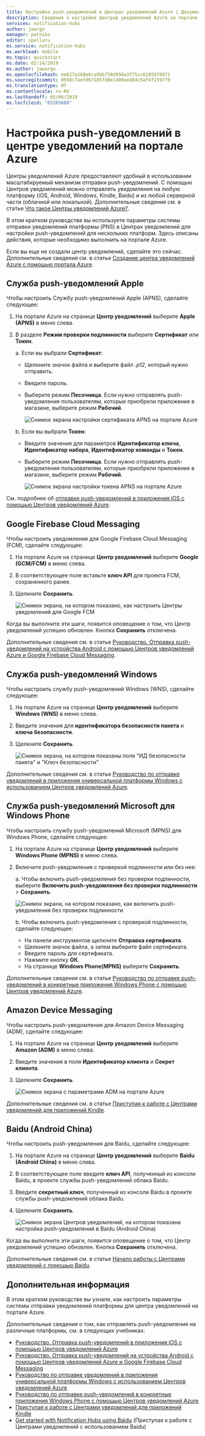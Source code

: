 ```yaml
---
title: Настройка push-уведомлений в Центрах уведомлений Azure | Документация Майкрософт
description: Сведения о настройке Центров уведомлений Azure на портале Azure с использованием параметров системы отправки уведомлений платформы (PNS).
services: notification-hubs
author: jwargo
manager: patniko
editor: spelluru
ms.service: notification-hubs
ms.workload: mobile
ms.topic: quickstart
ms.date: 02/14/2019
ms.author: jowargo
ms.openlocfilehash: ee627a168e6ca9bb758d994a3f75cc6185976971
ms.sourcegitcommit: 0568c7aefd67185fd8e1400aed84c5af4f1597f9
ms.translationtype: HT
ms.contentlocale: ru-RU
ms.lasthandoff: 05/06/2019
ms.locfileid: "65203688"
---
```

# <a name="set-up-push-notifications-in-a-notification-hub-in-the-azure-portal"></a>Настройка push-уведомлений в центре уведомлений на портале Azure

Центры уведомлений Azure предоставляют удобный в использовании масштабируемый механизм отправки push-уведомлений. С помощью Центров уведомлений можно отправлять уведомления на любую платформу (iOS, Android, Windows, Kindle, Baidu) и из любой серверной части (облачной или локальной). Дополнительные сведения см. в статье [Что такое Центры уведомлений Azure?](notification-hubs-push-notification-overview.md).

В этом кратком руководстве вы используете параметры системы отправки уведомлений платформы (PNS) в Центрах уведомлений для настройки push-уведомлений для нескольких платформ. Здесь описаны действия, которые необходимо выполнить на портале Azure.

Если вы еще не создали центр уведомлений, сделайте это сейчас. Дополнительные сведения см. в статье [Создание центра уведомлений Azure с помощью портала Azure](create-notification-hub-portal.md). 

## <a name="apple-push-notification-service"></a>Служба push-уведомлений Apple

Чтобы настроить Службу push-уведомлений Apple (APNS), сделайте следующее:

1. На портале Azure на странице **Центр уведомлений** выберите **Apple (APNS)** в меню слева.

1. В разделе **Режим проверки подлинности** выберите **Сертификат** или **Токен**.

   a. Если вы выбрали **Сертификат**:
   * Щелкните значок файла и выберите файл *.p12*, который нужно отправить.
   * Введите пароль.
   * Выберите режим **Песочница**. Если нужно отправлять push-уведомления пользователям, которые приобрели приложение в магазине, выберите режим **Рабочий**.

     ![Снимок экрана настройки сертификата APNS на портале Azure](./media/notification-hubs-ios-get-started/notification-hubs-apple-config-cert.png)

   b. Если вы выбрали **Токен**:

   * Введите значения для параметров **Идентификатор ключа**, **Идентификатор набора**, **Идентификатор команды** и **Токен**.
   * Выберите режим **Песочница**. Если нужно отправлять push-уведомления пользователям, которые приобрели приложение в магазине, выберите режим **Рабочий**.

     ![Снимок экрана настройки токена APNS на портале Azure](./media/notification-hubs-ios-get-started/notification-hubs-apple-config-token.png)

См. подробнее об [отправке push-уведомлений в приложения iOS с помощью Центров уведомлений Azure](notification-hubs-ios-apple-push-notification-apns-get-started.md).

## <a name="google-firebase-cloud-messaging"></a>Google Firebase Cloud Messaging

Чтобы настроить уведомления для Google Firebase Cloud Messaging (FCM), сделайте следующее:

1. На портале Azure на странице **Центр уведомлений** выберите **Google (GCM/FCM)** в меню слева. 
2. В соответствующее поле вставьте **ключ API** для проекта FCM, сохраненного ранее. 
3. Щелкните **Сохранить**. 

   ![Снимок экрана, на котором показано, как настроить Центры уведомлений для Google FCM](./media/notification-hubs-android-push-notification-google-fcm-get-started/fcm-server-key.png)

Когда вы выполните эти шаги, появится оповещение о том, что Центр уведомлений успешно обновлен. Кнопка **Сохранить** отключена. 

Дополнительные сведения см. в статье [Руководство. Отправка push-уведомлений на устройства Android с помощью Центров уведомлений Azure и Google Firebase Cloud Messaging](notification-hubs-android-push-notification-google-fcm-get-started.md).

## <a name="windows-push-notification-service"></a>Служба push-уведомлений Windows

Чтобы настроить службу push-уведомлений Windows (WNS), сделайте следующее:

1. На портале Azure на странице **Центр уведомлений** выберите **Windows (WNS)** в меню слева.
2. Введите значения для **идентификатора безопасности пакета** и **ключа безопасности**.
3. Щелкните **Сохранить**.

   ![Снимок экрана, на котором показаны поля "ИД безопасности пакета" и "Ключ безопасности"](./media/notification-hubs-windows-store-dotnet-get-started/notification-hub-configure-wns.png)

Дополнительные сведения см. в статье [Руководство по отправке уведомлений в приложения универсальной платформы Windows с использованием Центров уведомлений Azure](notification-hubs-windows-store-dotnet-get-started-wns-push-notification.md).

## <a name="microsoft-push-notification-service-for-windows-phone"></a>Служба push-уведомлений Microsoft для Windows Phone

Чтобы настроить службу push-уведомлений Microsoft (MPNS) для Windows Phone, сделайте следующее: 

1. На портале Azure на странице **Центр уведомлений** выберите **Windows Phone (MPNS)** в меню слева.
1. Включите push-уведомления с проверкой подлинности или без нее:

   a. Чтобы включить push-уведомления без проверки подлинности, выберите **Включить push-уведомления без проверки подлинности** > **Сохранить**.

      ![Снимок экрана, на котором показано, как включить push-уведомления без проверки подлинности](./media/notification-hubs-windows-phone-get-started/azure-portal-unauth.png)

   b. Чтобы включить push-уведомления с проверкой подлинности, сделайте следующее:
      * На панели инструментов щелкните **Отправка сертификата**.
      * Щелкните значок файла, а затем выберите файл сертификата.
      * Введите пароль для сертификата.
      * Нажмите кнопку **ОК**.
      * На странице **Windows Phone(MPNS)** выберите **Сохранить**.

Дополнительные сведения см. в статье [Руководство по отправке push-уведомлений в конкретные приложения Windows Phone с помощью Центров уведомлений Azure](notification-hubs-windows-mobile-push-notifications-mpns.md).
      
## <a name="amazon-device-messaging"></a>Amazon Device Messaging

Чтобы настроить push-уведомления для Amazon Device Messaging (ADM), сделайте следующее:

1. На портале Azure на странице **Центр уведомлений** выберите **Amazon (ADM)** в меню слева.
2. Введите значения в поля **Идентификатор клиента** и **Секрет клиента**.
3. Щелкните **Сохранить**.
    
   ![Снимок экрана с параметрами ADM на портале Azure](./media/notification-hubs-kindle-get-started/notification-hub-adm-settings.png)

Дополнительные сведения см. в статье [Приступая к работе с Центрами уведомлений для приложений Kindle](notification-hubs-kindle-amazon-adm-push-notification.md).

## <a name="baidu-android-china"></a>Baidu (Android China)

Чтобы настроить push-уведомления для Baidu, сделайте следующее:

1. На портале Azure на странице **Центр уведомлений** выберите **Baidu (Android China)** в меню слева. 
2. В соответствующее поле введите **ключ API**, полученный из консоли Baidu, в проекте службы push-уведомлений облака Baidu. 
3. Введите **секретный ключ**, полученный из консоли Baidu в проекте службы push-уведомлений облака Baidu. 
4. Щелкните **Сохранить**. 

    ![Снимок экрана Центров уведомлений, на котором показана настройка push-уведомлений в Baidu (Android China)](./media/notification-hubs-baidu-get-started/AzureNotificationServicesBaidu.png)

Когда вы выполните эти шаги, появится оповещение о том, что Центр уведомлений успешно обновлен. Кнопка **Сохранить** отключена. 

Дополнительные сведения см. в статье [Начало работы с Центрами уведомлений с помощью Baidu](notification-hubs-baidu-china-android-notifications-get-started.md).

## <a name="next-steps"></a>Дополнительная информация
В этом кратком руководстве вы узнали, как настроить параметры системы отправки уведомлений платформы для центра уведомлений на портале Azure. 

Дополнительные сведения о том, как отправлять push-уведомления на различные платформы, см. в следующих учебниках:

- [Руководство. Отправка push-уведомлений в приложения iOS с помощью Центров уведомлений Azure](notification-hubs-ios-apple-push-notification-apns-get-started.md)
- [Руководство. Отправка push-уведомлений на устройства Android с помощью Центров уведомлений Azure и Google Firebase Cloud Messaging](notification-hubs-android-push-notification-google-fcm-get-started.md)
- [Руководство по отправке уведомлений в приложения универсальной платформы Windows с использованием Центров уведомлений Azure](notification-hubs-windows-store-dotnet-get-started-wns-push-notification.md)
- [Руководство по отправке push-уведомлений в конкретные приложения Windows Phone с помощью Центров уведомлений Azure](notification-hubs-windows-mobile-push-notifications-mpns.md)
- [Приступая к работе с Центрами уведомлений для приложений Kindle](notification-hubs-kindle-amazon-adm-push-notification.md)
- [Get started with Notification Hubs using Baidu](notification-hubs-baidu-china-android-notifications-get-started.md) (Приступая к работе с Центрами уведомлений с использованием Baidu)
